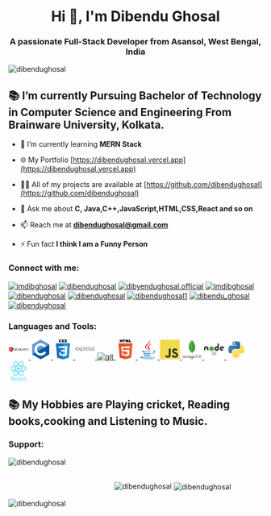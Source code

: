 <h1 align="center">Hi 👋, I'm Dibendu Ghosal</h1>
<h3 align="center">A passionate Full-Stack Developer from Asansol, West Bengal, India</h3>

<p align="left"> <img src="https://komarev.com/ghpvc/?username=dibendughosal&label=Profile%20views&color=0e75b6&style=flat" alt="dibendughosal" /> </p>

 ## 📚 I’m currently Pursuing **Bachelor of Technology in Computer Science and Engineering From Brainware University, Kolkata.**

- 🌱 I’m currently learning **MERN Stack**

- 🌐 My Portfolio [https://dibendughosal.vercel.app](https://dibendughosal.vercel.app)

- 👨‍💻 All of my projects are available at [https://github.com/dibendughosal](https://github.com/dibendughosal)

- 💬 Ask me about **C, Java,C++,JavaScript,HTML,CSS,React and so on**

- 📫 Reach me at **dibendughosal@gmail.com**

- ⚡ Fun fact **I think I am a Funny Person**

<h3 align="left">Connect with me:</h3>
<p align="left">
<a href="https://twitter.com/dibghosal" target="blank"><img align="center" src="https://raw.githubusercontent.com/rahuldkjain/github-profile-readme-generator/master/src/images/icons/Social/twitter.svg" alt="imdibghosal" height="30" width="40" /></a>
<a href="https://linkedin.com/in/dibendughosal" target="blank"><img align="center" src="https://raw.githubusercontent.com/rahuldkjain/github-profile-readme-generator/master/src/images/icons/Social/linked-in-alt.svg" alt="dibendughosal" height="30" width="40" /></a>
<a href="https://fb.com/dibyendughosal.official" target="blank"><img align="center" src="https://raw.githubusercontent.com/rahuldkjain/github-profile-readme-generator/master/src/images/icons/Social/facebook.svg" alt="dibyendughosal.official" height="30" width="40" /></a>
<a href="https://instagram.com/imdibghosal" target="blank"><img align="center" src="https://raw.githubusercontent.com/rahuldkjain/github-profile-readme-generator/master/src/images/icons/Social/instagram.svg" alt="imdibghosal" height="30" width="40" /></a>
<a href="https://www.youtube.com/c/dibendughosal" target="blank"><img align="center" src="https://raw.githubusercontent.com/rahuldkjain/github-profile-readme-generator/master/src/images/icons/Social/youtube.svg" alt="dibendughosal" height="30" width="40" /></a>
<a href="https://www.codechef.com/users/dibendughosal" target="blank"><img align="center" src="https://cdn.jsdelivr.net/npm/simple-icons@3.1.0/icons/codechef.svg" alt="dibendughosal" height="30" width="40" /></a>
<a href="https://www.hackerrank.com/dibendughosal1" target="blank"><img align="center" src="https://raw.githubusercontent.com/rahuldkjain/github-profile-readme-generator/master/src/images/icons/Social/hackerrank.svg" alt="dibendughosal1" height="30" width="40" /></a>
<a href="https://www.leetcode.com/dibendu_ghosal" target="blank"><img align="center" src="https://raw.githubusercontent.com/rahuldkjain/github-profile-readme-generator/master/src/images/icons/Social/leet-code.svg" alt="dibendu_ghosal" height="30" width="40" /></a>
<a href="https://www.topcoder.com/members/dibendughosal" target="blank"><img align="center" src="https://raw.githubusercontent.com/rahuldkjain/github-profile-readme-generator/master/src/images/icons/Social/topcoder.svg" alt="dibendughosal" height="30" width="40" /></a>
</p>

<h3 align="left">Languages and Tools:</h3>
<p align="left"> <a href="https://angular.io" target="_blank" rel="noreferrer"> <img src="https://raw.githubusercontent.com/devicons/devicon/master/icons/angularjs/angularjs-original-wordmark.svg" alt="angularjs" width="40" height="40"/> </a> <a href="https://www.cprogramming.com/" target="_blank" rel="noreferrer"> <img src="https://raw.githubusercontent.com/devicons/devicon/master/icons/c/c-original.svg" alt="c" width="40" height="40"/> </a> <a href="https://www.w3schools.com/css/" target="_blank" rel="noreferrer"> <img src="https://raw.githubusercontent.com/devicons/devicon/master/icons/css3/css3-original-wordmark.svg" alt="css3" width="40" height="40"/> </a> <a href="https://expressjs.com" target="_blank" rel="noreferrer"> <img src="https://raw.githubusercontent.com/devicons/devicon/master/icons/express/express-original-wordmark.svg" alt="express" width="40" height="40"/> </a> <a href="https://git-scm.com/" target="_blank" rel="noreferrer"> <img src="https://www.vectorlogo.zone/logos/git-scm/git-scm-icon.svg" alt="git" width="40" height="40"/> </a> <a href="https://www.w3.org/html/" target="_blank" rel="noreferrer"> <img src="https://raw.githubusercontent.com/devicons/devicon/master/icons/html5/html5-original-wordmark.svg" alt="html5" width="40" height="40"/> </a> <a href="https://www.java.com" target="_blank" rel="noreferrer"> <img src="https://raw.githubusercontent.com/devicons/devicon/master/icons/java/java-original.svg" alt="java" width="40" height="40"/> </a> <a href="https://developer.mozilla.org/en-US/docs/Web/JavaScript" target="_blank" rel="noreferrer"> <img src="https://raw.githubusercontent.com/devicons/devicon/master/icons/javascript/javascript-original.svg" alt="javascript" width="40" height="40"/> </a> <a href="https://www.mongodb.com/" target="_blank" rel="noreferrer"> <img src="https://raw.githubusercontent.com/devicons/devicon/master/icons/mongodb/mongodb-original-wordmark.svg" alt="mongodb" width="40" height="40"/> </a> <a href="https://nodejs.org" target="_blank" rel="noreferrer"> <img src="https://raw.githubusercontent.com/devicons/devicon/master/icons/nodejs/nodejs-original-wordmark.svg" alt="nodejs" width="40" height="40"/> </a> <a href="https://www.python.org" target="_blank" rel="noreferrer"> <img src="https://raw.githubusercontent.com/devicons/devicon/master/icons/python/python-original.svg" alt="python" width="40" height="40"/> </a> <a href="https://reactjs.org/" target="_blank" rel="noreferrer"> <img src="https://raw.githubusercontent.com/devicons/devicon/master/icons/react/react-original-wordmark.svg" alt="react" width="40" height="40"/> </a> </p>

## 📚 My Hobbies are Playing cricket, Reading books,cooking and Listening to Music.<br>

<h3 align="left">Support:</h3>
<p><a href="https://ko-fi.com/dibendughosal"> <img align="left" src="https://cdn.ko-fi.com/cdn/kofi3.png?v=3" height="50" width="210" alt="dibendughosal" /></a></p><br><br>


<p><img align="left" src="https://github-readme-stats.vercel.app/api/top-langs?username=dibendughosal&show_icons=true&locale=en&layout=compact" alt="dibendughosal" /></p>

<p>&nbsp;<img align="center" src="https://github-readme-stats.vercel.app/api?username=dibendughosal&show_icons=true&locale=en" alt="dibendughosal" /></p>

<p><img align="center" src="https://github-readme-streak-stats.herokuapp.com/?user=dibendughosal&" alt="dibendughosal" /></p>

